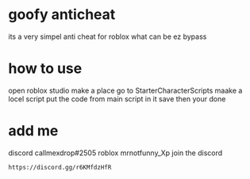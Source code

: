 # goofy anticheat
its a very simpel anti cheat for roblox what can be ez bypass 


# how to use
open roblox studio
make a place 
go to StarterCharacterScripts
maake a locel script
put the code from main script in it 
save 
then your done


 
# add me
discord callmexdrop#2505
roblox mrnotfunny_Xp
join the discord
```
https://discord.gg/r6KMfdzHfR
```

